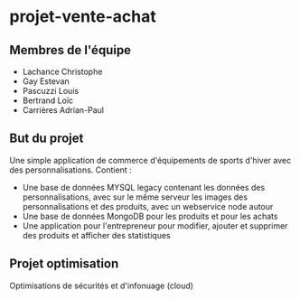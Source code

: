 # projet-vente-achat

## Membres de l'équipe

* Lachance Christophe
* Gay Estevan
* Pascuzzi Louis
* Bertrand Loïc
* Carrières Adrian-Paul

## But du projet

Une simple application de commerce d'équipements de sports d'hiver avec des personnalisations. Contient :
* Une base de données MYSQL legacy contenant les données des personnalisations, avec sur le même serveur les images des personnalisations et des produits, avec un webservice node autour
* Une base de données MongoDB pour les produits et pour les achats
* Une application pour l'entrepreneur pour modifier, ajouter et supprimer des produits et afficher des statistiques

## Projet optimisation

Optimisations de sécurités et d'infonuage (cloud)
